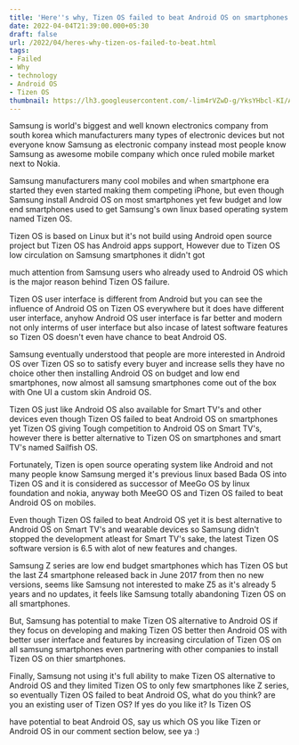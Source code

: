 ```yaml
---
title: 'Here''s why, Tizen OS failed to beat Android OS on smartphones.'
date: 2022-04-04T21:39:00.000+05:30
draft: false
url: /2022/04/heres-why-tizen-os-failed-to-beat.html
tags: 
- Failed
- Why
- technology
- Android OS
- Tizen OS
thumbnail: https://lh3.googleusercontent.com/-lim4rVZwD-g/YksYHbcl-KI/AAAAAAAAKAE/ePqWRGJ5DbwVSYbGZDSfCi7Q40Ai_BUhgCNcBGAsYHQ/s1600/1649088538074229-0.png
---
```


  

Samsung is world's biggest and well known electronics company from south korea which manufacturers many types of electronic devices but not everyone know Samsung as electronic company instead most people know Samsung as awesome mobile company which once ruled mobile market next to Nokia.

  

Samsung manufacturers many cool mobiles and when smartphone era started they even started making them competing iPhone, but even though Samsung install Android OS on most smartphones yet few budget and low end smartphones used to get Samsung's own linux based operating system named Tizen OS.

  

Tizen OS is based on Linux but it's not build using Android open source project but Tizen OS has Android apps support, However due to Tizen OS low circulation on Samsung smartphones it didn't got 

much attention from Samsung users who already used to Android OS which is the major reason behind Tizen OS failure.  

  

Tizen OS user interface is different from Android but you can see the influence of Android OS on Tizen OS everywhere but it does have different user interface, anyhow Android OS user interface is far better and modern not only interms of user interface but also incase of latest software features so Tizen OS doesn't even have chance to beat Android OS.

  

Samsung eventually understood that people are more interested in Android OS over Tizen OS so to satisfy every buyer and increase sells they have no choice other then installing Android OS on budget and low end smartphones, now almost all samsung smartphones come out of the box with One UI a custom skin Android OS.

  

Tizen OS just like Android OS also available for Smart TV's and other devices even though Tizen OS failed to beat Android OS on smartphones yet Tizen OS giving Tough competition to Android OS on Smart TV's, however there is better alternative to Tizen OS on smartphones and smart TV's named Sailfish OS.

  

Fortunately, Tizen is open source operating system like Android and not many people know Samsung merged it's previous linux based Bada OS into Tizen OS and it is considered as successor of MeeGo OS by linux foundation and nokia, anyway both MeeGO OS and Tizen OS failed to beat Android OS on mobiles.

  

Even though Tizen OS failed to beat Android OS yet it is best alternative to Android OS on Smart TV's and wearable devices so Samsung didn't stopped the development atleast for Smart TV's sake, the latest Tizen OS software version is 6.5 with alot of new features and changes.

  

Samsung Z series are low end budget smartphones which has Tizen OS but the last Z4 smartphone released back in June 2017 from then no new versions, seems like Samsung not interested to make Z5 as it's already 5 years and no updates, it feels like Samsung totally abandoning Tizen OS on all smartphones.

  

But, Samsung has potential to make Tizen OS alternative to Android OS if they focus on developing and making Tizen OS better then Android OS with better user interface and features by increasing circulation of Tizen OS on all samsung smartphones even partnering with other companies to install Tizen OS on thier smartphones. 

  

Finally, Samsung not using it's full ability to make Tizen OS alternative to Android OS and they limited Tizen OS to only few smartphones like Z series, so eventually Tizen OS failed to beat Android OS, what do you think? are you an existing user of Tizen OS? If yes do you like it? Is Tizen OS

have potential to beat Android OS, say us which OS you like Tizen or Android OS in our comment section below, see ya :)